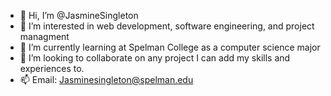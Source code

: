 - 👋 Hi, I’m @JasmineSingleton
- 👀 I’m interested in web development, software engineering, and project managment
- 🌱 I’m currently learning at Spelman College as a computer science major
- 💞️ I’m looking to collaborate on any project I can add my skills and experiences to.
- 📫 Email: Jasminesingleton@spelman.edu

<!---
JasmineSingleton/JasmineSingleton is a ✨ special ✨ repository because its `README.md` (this file) appears on your GitHub profile.
You can click the Preview link to take a look at your changes.
--->
